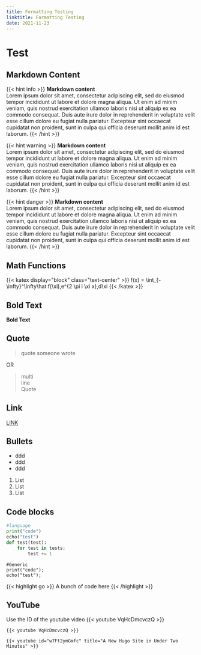 ```yaml
---
title: Formatting Testing
linktitle: Formatting Testing
date: 2021-11-23
---
```

# Test

## Markdown Content
{{< hint info >}}
**Markdown content**  
Lorem ipsum dolor sit amet, consectetur adipiscing elit, sed do eiusmod tempor incididunt ut labore et dolore magna aliqua. Ut enim ad minim veniam, quis nostrud exercitation ullamco laboris nisi ut aliquip ex ea commodo consequat. Duis aute irure dolor in reprehenderit in voluptate velit esse cillum dolore eu fugiat nulla pariatur. Excepteur sint occaecat cupidatat non proident, sunt in culpa qui officia deserunt mollit anim id est laborum.
{{< /hint >}}

{{< hint warning >}}
**Markdown content**  
Lorem ipsum dolor sit amet, consectetur adipiscing elit, sed do eiusmod tempor incididunt ut labore et dolore magna aliqua. Ut enim ad minim veniam, quis nostrud exercitation ullamco laboris nisi ut aliquip ex ea commodo consequat. Duis aute irure dolor in reprehenderit in voluptate velit esse cillum dolore eu fugiat nulla pariatur. Excepteur sint occaecat cupidatat non proident, sunt in culpa qui officia deserunt mollit anim id est laborum.
{{< /hint >}}

{{< hint danger >}}
**Markdown content**  
Lorem ipsum dolor sit amet, consectetur adipiscing elit, sed do eiusmod tempor incididunt ut labore et dolore magna aliqua. Ut enim ad minim veniam, quis nostrud exercitation ullamco laboris nisi ut aliquip ex ea commodo consequat. Duis aute irure dolor in reprehenderit in voluptate velit esse cillum dolore eu fugiat nulla pariatur. Excepteur sint occaecat cupidatat non proident, sunt in culpa qui officia deserunt mollit anim id est laborum.
{{< /hint >}}

## Math Functions
{{< katex display="block" class="text-center"  >}}
f(x) = \int_{-\infty}^\infty\hat f(\xi)\,e^{2 \pi i \xi x}\,d\xi
{{< /katex >}}

## Bold Text
**Bold Text**

## Quote
> quote
> someone 
> wrote

OR

> multi <br />
> line <br />
> Quote

## Link
[LINK](https://www.google.com)

## Bullets
- ddd
- ddd
- ddd

1. List
2. List
3. List


## Code blocks
```python
#language
print("code")
echo("test")
def test(test):
    for test in tests:
        test += 1
```

```
#Generic
print("code");
echo("test");
```
{{< highlight go >}} A bunch of code here {{< /highlight >}}



## YouTube
Use the ID of the youtube video
{{< youtube VqHcDmcvczQ >}}

```
{{< youtube VqHcDmcvczQ >}}

{{< youtube id="w7Ft2ymGmfc" title="A New Hugo Site in Under Two Minutes" >}}
```